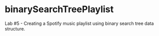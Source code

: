 # binarySearchTreePlaylist
Lab #5 - Creating a Spotify music playlist using binary search tree data structure.
